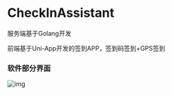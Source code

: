 # CheckInAssistant

服务端基于Golang开发

前端基于Uni-App开发的签到APP，签到码签到+GPS签到

### 软件部分界面
![img](https://ae01.alicdn.com/kf/H01e5ad07b59a4af6b16ebbf81f5dfd77I.png)
